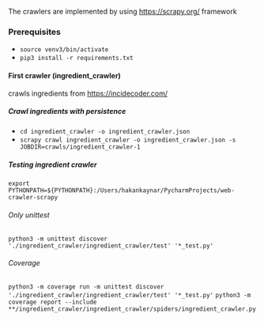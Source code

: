 The crawlers are implemented by using https://scrapy.org/ framework

### Prerequisites 
- `source venv3/bin/activate`
- `pip3 install -r requirements.txt`

#### First crawler (ingredient_crawler)
crawls ingredients from https://incidecoder.com/ 

##### Crawl ingredients with persistence
- `cd ingredient_crawler -o ingredient_crawler.json`
- `scrapy crawl ingredient_crawler -o ingredient_crawler.json -s JOBDIR=crawls/ingredient_crawler-1`

##### Testing ingredient crawler
`export PYTHONPATH=${PYTHONPATH}:/Users/hakankaynar/PycharmProjects/web-crawler-scrapy`

###### Only unittest
`python3 -m unittest discover './ingredient_crawler/ingredient_crawler/test' '*_test.py'`

###### Coverage
`python3 -m coverage run -m unittest discover './ingredient_crawler/ingredient_crawler/test' '*_test.py'`
`python3 -m coverage report --include **/ingredient_crawler/ingredient_crawler/spiders/ingredient_crawler.py`